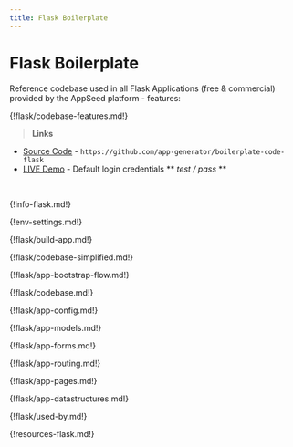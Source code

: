 ```yaml
---
title: Flask Boilerplate
---
```


# Flask Boilerplate

Reference codebase used in all Flask Applications (free & commercial) provided by the AppSeed platform - features:

{!flask/codebase-features.md!}

> **Links**

- [Source Code](https://github.com/app-generator/boilerplate-code-flask) - `https://github.com/app-generator/boilerplate-code-flask`
- [LIVE Demo](https://boilerplate-code-flask.appseed.us/) - Default login credentials ** *test / pass* **

<br />

{!info-flask.md!}

{!env-settings.md!}

{!flask/build-app.md!}

{!flask/codebase-simplified.md!}

{!flask/app-bootstrap-flow.md!}

{!flask/codebase.md!}

{!flask/app-config.md!}

{!flask/app-models.md!}

{!flask/app-forms.md!}

{!flask/app-routing.md!}

{!flask/app-pages.md!}

{!flask/app-datastructures.md!}

{!flask/used-by.md!}

{!resources-flask.md!}

